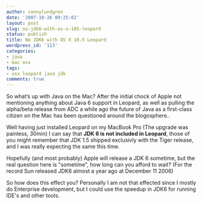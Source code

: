 ```yaml
---
author: connylundgren
date: '2007-10-26 09:25:02'
layout: post
slug: no-jdk6-with-os-x-105-leopard
status: publish
title: No JDK6 with OS X 10.5 Leopard
wordpress_id: '113'
categories:
- java
- mac osx
tags:
- osx leopard java jdk
comments: true
---
```


So what’s up with Java on the Mac? After the initial chock of Apple not
mentioning anything about Java 6 support in Leopard, as well as pulling the
alpha/beta release from ADC a while ago the future of Java as a first-class
citizen on the Mac has been questioned around the blogosphere..

Well having just installed Leopard on my MacBook Pro (The upgrade was
painless, 30min) I can say that **JDK 6 is not included in Leopard**, those of
you might remember that JDK 1.5 shipped exclusivly with the Tiger release, and
I was really expecting the same this time.

Hopefully (and most probably) Apple will release a JDK 6 sometime, but the
real question here is "sometime", how long can you afford to wait? (For the
record Sun released JDK6 almost a year ago at December 11 2006)

So how does this effect you? Personally I am not that effected since I mostly
do Enterprise development, but I could use the speedup in JDK6 for running
IDE's and other tools.

